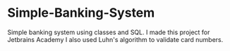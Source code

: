 # Simple-Banking-System
Simple banking system using classes and SQL. I made this project for Jetbrains Academy
I also used Luhn's algorithm to validate card numbers.
